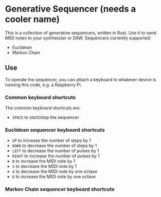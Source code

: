 # Generative Sequencer (needs a cooler name)
This is a collection of generative sequencers, written in Rust. Use it to send MIDI notes to your synthesizer or DAW.
Sequencers currently supported:
- Euclidean
- Markov Chain

## Use
To operate the sequencer, you can attach a keyboard to whatever device is running this code, e.g. a Raspberry Pi. 

### Common keyboard shortcuts
The common keyboard shortcuts are:
- `SPACE` to start/stop the sequencer

### Euclidean sequencer keyboard shortcuts
- `UP` to increase the number of steps by 1
- `DOWN` to decrease the number of steps by 1
- `LEFT` to decrease the number of pulses by 1
- `RIGHT` to increase the number of pulses by 1
- `W` to increase the MIDI note by 1
- `S` to decrease the MIDI note by 1
- `A` to decrease the MIDI note by one octave
- `D` to increase the MIDI note by one octave

### Markov Chain sequencer keyboard shortcuts
